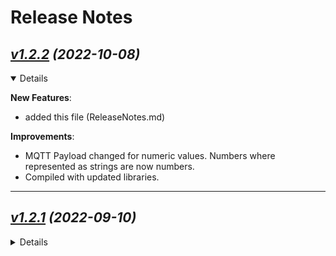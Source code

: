 # Release Notes

## _[v1.2.2](https://github.com/olonsoft/esp8266-Gill-anemometer) (2022-10-08)_

<details open>
<summary>Details</summary>

**New Features**:

- added this file (ReleaseNotes.md)

**Improvements**:

- MQTT Payload changed for numeric values. Numbers where represented as strings are now numbers.
- Compiled with updated libraries.

</details>

---

## _[v1.2.1](https://github.com/olonsoft/esp8266-Gill-anemometer) (2022-09-10)_

<details>
<summary>Details</summary>

**Breaking Changes**.:

-

**New Features**:

- added mqtt LWT (online/offline)

**Bug Fixes**:

-

**Improvements**:

- Compiled with updated libraries.

**Other Changes**:

-

</details>
